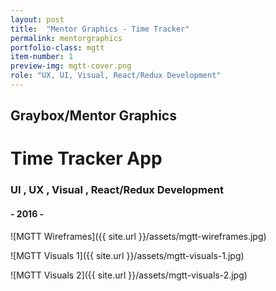 ```yaml
---
layout: post
title:  "Mentor Graphics - Time Tracker"
permalink: mentorgraphics
portfolio-class: mgtt
item-number: 1
preview-img: mgtt-cover.png
role: "UX, UI, Visual, React/Redux Development"
---
```


## Graybox/Mentor Graphics

# Time Tracker App

### UI , UX , Visual , React/Redux Development

#### - 2016 -

![MGTT Wireframes]({{ site.url }}/assets/mgtt-wireframes.jpg)

![MGTT Visuals 1]({{ site.url }}/assets/mgtt-visuals-1.jpg)

![MGTT Visuals 2]({{ site.url }}/assets/mgtt-visuals-2.jpg)